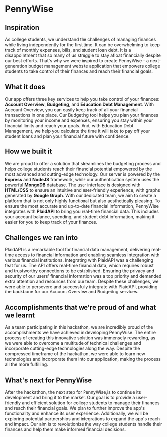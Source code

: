 # PennyWise
## Inspiration
As college students, we understand the challenges of managing finances while living independently for the first time. It can be overwhelming to keep track of monthly expenses, bills, and student loan debt. It is a disappointment that so many of us struggle to stay afloat financially despite our best efforts. That's why we were inspired to create PennyWise - a next-generation budget management website application that empowers college students to take control of their finances and reach their financial goals.
## What it does
Our app offers three key services to help you take control of your finances: **Account Overview**, **Budgeting**, and **Education Debt Management**. With Account Overview, you can easily keep track of all your financial transactions in one place. Our Budgeting tool helps you plan your finances by monitoring your income and expenses, ensuring you stay within your financial limits and reach your goals. And, with Education Debt Management, we help you calculate the time it will take to pay off your student loans and plan your financial future with confidence.
## How we built it
We are proud to offer a solution that streamlines the budgeting process and helps college students reach their financial potential empowered by the most advanced and cutting-edge technology. Our server is powered by the **Express** and  **NodeJS** framework, while our authentication system uses the powerful **MongoDB** database. The user interface is designed with **HTML/CSS** to ensure an intuitive and user-friendly experience, with graphs generated by **Google Graph**. With our dedicated team, we aim to create a platform that is not only highly functional but also aesthetically pleasing.
To ensure the most accurate and up-to-date financial information, PennyWise integrates with **PlaidAPI** to bring you real-time financial data. This includes your account balance, spending, and student debt information, making it easier for you to keep track of your finances. 
## Challenges we ran into
PlaidAPI is a remarkable tool for financial data management, delivering real-time access to financial information and enabling seamless integration with various financial institutions. Integrating with PlaidAPI was a challenging feat for us. The API offers real-time financial data, which requires robust and trustworthy connections to be established. Ensuring the privacy and security of our users' financial information was a top priority and demanded extra attention and resources from our team. Despite these challenges, we were able to persevere and successfully integrate with PlaidAPI, providing the backbone for our Account Overview and Budgeting services.
## Accomplishments that we're proud of and what we learnt
As a team participating in this hackathon, we are incredibly proud of the accomplishments we have achieved in developing PennyWise. The entire process of creating this innovative solution was immensely rewarding, as we were able to overcome a multitude of technical challenges and incorporate cutting-edge technologies along the way. Despite the compressed timeframe of the hackathon, we were able to learn new technologies and incorporate them into our application, making the process all the more fulfilling.

## What's next for PennyWise
After the hackathon, the next step for PennyWise,is to continue its development and bring it to the market. Our goal is to provide a user-friendly and efficient solution for college students to manage their finances and reach their financial goals. We plan to further improve the app's functionality and enhance its user experience. Additionally, we will be exploring potential partnerships and integrations to expand the app's reach and impact. Our aim is to revolutionize the way college students handle their finances and help them make informed financial decisions.
